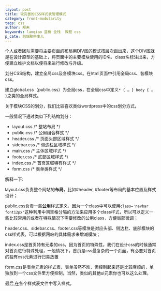 ```yaml
---
layout: post
title: 较完善的CSS样式表管理模式
category: front-modularity
tags: css
author: 郑未
keywords: lanqiao 蓝桥 全栈  教程 css
p_cate: 前端那些事儿
---
```


个人或者团队需要将主要页面的布局用DIV图的模式按层次画出来，这个DIV图就是在设计原型的基础上，将页面中的主要模块使用的ID名、class名标注出来，方便建立维护文档以便将来进行修改与升级。

划分CSS结构，建立全局css及各模块css。在html页面中引用全局css、各模块css。

建立global.css（public.css）为全局css，在全局css中定义`* { … } body { … }`之类的全局样式。

关于模块CSS的划分，我们比较喜欢类似wordpress中的css划分方式， 

一般情况下通过类似下列结构划分：

- layout.css /* 整站布局 */
- public.css /* 公用组合样式 */
- header.css /* 页面头部区域样式 */
- sidebar.css /* 侧边栏区域样式 */
- main.css /* 主体区域样式 */
- footer.css /* 底部区域样式 */
- index.css /* 首页区域特有样式 */
- form.css /* 表单类样式 */


解释一下:

layout.css负责整个网站的**布局**，比如#header, #footer等布局的基本位置及样式设计；

public.css负责一些**公用**样式定义，因为一个class中可以使用`class='navbar font12px'`这种利用中间空格分隔的方法来应用多个class样式，所以可以定义一些比较常用的或者在特殊情况下需要修改的公用class，方便局部微调；

header.css、sidebar.css、footer.css等模块是对应头部、侧边栏、底部模块的css样式表，可以根据网站的具体需求来增减模块；

index.css是首页特有元素的css，因为首页的特殊性，我们在设计css的时候通常对首页进行特殊处理，一般情况下，首页是css最复杂的一个页面，有必要对首页的独有css元素进行归类放置

form.css是表单元素的样式表，表单虽然不难，但控制起来还是比较麻烦的，单独放到一个css文件里方便控制，当然，类似的其他ui元素你也可以这么处理。

最后,在各个样式表文件中写入样式。